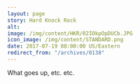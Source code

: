 ```yaml
---
layout: page
story: Hard Knock Rock
alt:
image: /img/content/HKR/02IOkpOpDUCb.JPG
icon_image: /img/content/STANDARD.png
date: 2017-07-19 08:00:00 US/Eastern
redirect_from: "/archives/0138"
---
```

What goes up, etc. etc.
